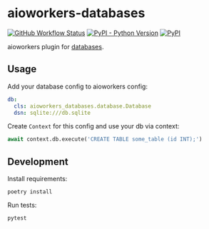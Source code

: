 # aioworkers-databases

[![GitHub Workflow Status](https://img.shields.io/github/workflow/status/aioworkers/aioworkers-databases/CI)](https://github.com/aioworkers/aioworkers-databases/actions?query=workflow%3ACI)
[![PyPI - Python Version](https://img.shields.io/pypi/pyversions/aioworkers-databases)](https://pypi.org/project/aioworkers-databases)
[![PyPI](https://img.shields.io/pypi/v/aioworkers-databases)](https://pypi.org/project/aioworkers-databases)

aioworkers plugin for [databases](https://github.com/encode/databases).

## Usage

Add your database config to aioworkers config:

```yaml
db:
  cls: aioworkers_databases.database.Database
  dsn: sqlite:///db.sqlite
```

Create `Context` for this config and use your db via context:

```python
await context.db.execute('CREATE TABLE some_table (id INT);')
```

## Development

Install requirements:

```shell
poetry install
```

Run tests:

```shell
pytest
```
